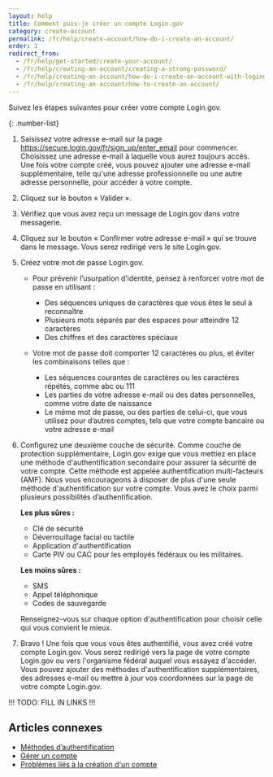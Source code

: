```yaml
---
layout: help
title: Comment puis-je créer un compte Login.gov
category: create-account
permalink: /fr/help/create-account/how-do-i-create-an-account/
order: 1
redirect_from:
  - /fr/help/get-started/create-your-account/
  - /fr/help/creating-an-account/creating-a-strong-password/
  - /fr/help/creating-an-account/how-do-i-create-an-account-with-logingov/
  - /fr/help/creating-an-account/how-to-create-an-account/
---
```

Suivez les étapes suivantes pour créer votre compte Login.gov.

{: .number-list}

1. Saisissez votre adresse e-mail sur la page <https://secure.login.gov/fr/sign_up/enter_email> pour commencer.
   Choisissez une adresse e-mail à laquelle vous aurez toujours accès. Une fois votre compte créé, vous pouvez ajouter une adresse e-mail supplémentaire, telle qu'une adresse professionnelle ou une autre adresse personnelle, pour accéder à votre compte.

2. Cliquez sur le bouton « Valider ».

3. Vérifiez que vous avez reçu un message de Login.gov dans votre messagerie.

4. Cliquez sur le bouton « Confirmer votre adresse e-mail » qui se trouve dans le message. Vous serez redirigé vers le site Login.gov.

5. Créez votre mot de passe Login.gov.

   * Pour prévenir l’usurpation d’identité, pensez à renforcer votre mot de passe en utilisant :
     * Des séquences uniques de caractères que vous êtes le seul à reconnaître
     * Plusieurs mots séparés par des espaces pour atteindre 12 caractères
     * Des chiffres et des caractères spéciaux

   * Votre mot de passe doit comporter 12 caractères ou plus, et éviter les combinaisons telles que :
     * Les séquences courantes de caractères ou les caractères répétés, comme abc ou 111
     * Les parties de votre adresse e-mail ou des dates personnelles, comme votre date de naissance
     * Le même mot de passe, ou des parties de celui-ci, que vous utilisez pour d’autres comptes, tels que votre compte bancaire ou votre adresse e-mail

6. Configurez une deuxième couche de sécurité.
   Comme couche de protection supplémentaire, Login.gov exige que vous mettiez en place une méthode d'authentification secondaire pour assurer la sécurité de votre compte. Cette méthode est appelée authentification multi-facteurs (AMF).
   Nous vous encourageons à disposer de plus d'une seule méthode d'authentification sur votre compte. Vous avez le choix parmi plusieurs possibilités d’authentification.

   **Les plus sûres :**
   * Clé de sécurité
   * Déverrouillage facial ou tactile
   * Application d'authentification
   * Carte PIV ou CAC pour les employés fédéraux ou les militaires.

   **Les moins sûres :**
   * SMS
   * Appel téléphonique
   * Codes de sauvegarde

   Renseignez-vous sur chaque option d'authentification pour choisir celle qui vous convient le mieux.

7. Bravo ! Une fois que vous vous êtes authentifié, vous avez créé votre compte Login.gov.
   Vous serez redirigé vers la page de votre compte Login.gov ou vers l'organisme fédéral auquel vous essayez d'accéder. Vous pouvez ajouter des méthodes d'authentification supplémentaires, des adresses e-mail ou mettre à jour vos coordonnées sur la page de votre compte Login.gov.

!!! TODO: FILL IN LINKS !!!

## Articles connexes

* [Méthodes d’authentification](/fr/help/get-started/authentication-methods/)
* [Gérer un compte](/fr/help/manage-your-account/overview/)
* [Problèmes liés à la création d'un compte](#)
